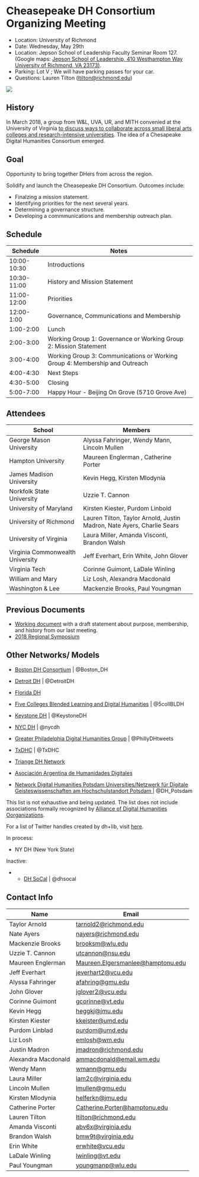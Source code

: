 # Cheasepeake DH Consortium Organizing Meeting


- Location: University of Richmond
- Date: Wednesday, May 29th
- Location:  Jepson School of Leadership Faculty Seminar Room 127. (Google maps: [Jepson School of Leadership,  410 Westhampton Way University of Richmond, VA 23173)](https://www.google.com/maps/place/Jepson+School+of+Leadership+Studies/@37.5784718,-77.5396841,17z/data=!3m1!4b1!4m5!3m4!1s0x89b114985d9f1eeb:0x83808819ad97bd96!8m2!3d37.5784718!4d-77.5374954).
- Parking: Lot V ; We will have parking passes for your car.  
- Questions: Lauren Tilton (ltilton@richmond.edu)

![](https://github.com/nolauren/workshops/blob/master/img/campus.jpg)

##  History   

In March 2018, a group from W&L, UVA, UR, and MITH convenied at the University of Virginia [to discuss ways to collaborate across small liberal arts colleges and research-intensive universities](http://symposium.scholarslab.org/). The idea of a Chesapeake Digital Humanities Consortium emerged.   

## Goal

Opportunity to bring together DHers from across the region. 

Solidify and launch the Cheasepeake DH Consortium. Outcomes include:
- Finalzing a mission statement.
- Identifying priorities for the next several years. 
- Determining a governance structure.
- Developing a commmunications and membership outreach plan.



## Schedule

| Schedule      | Notes         |  
| ------------- |-------------| 
| 10:00-10:30   | Introductions |  
| 10:30-11:00   | History and Mission Statement | 
| 11:00-12:00   | Priorities |
| 12:00-1:00   | Governance, Communications and Membership |
| 1:00-2:00   | Lunch   |  
| 2:00-3:00   |  Working Group 1: Governance or Working Group 2: Mission Statement    |
| 3:00-4:00   |  Working Group 3: Communications or Working Group 4: Membership and Outreach | 
| 4:00-4:30  | Next Steps |
| 4:30-5:00 | Closing |
| 5:00-7:00 |  Happy Hour - Beijing On Grove (5710 Grove Ave) |


## Attendees

| School      | Members         |  
| ------------- |-------------|
| George Mason University | Alyssa Fahringer, Wendy Mann, Lincoln Mullen | 
| Hampton University |  Maureen Englerman , Catherine Porter | 
| James Madison University | Kevin Hegg, Kirsten Mlodynia |
| Norkfolk State University | Uzzie T. Cannon |
| University of Maryland | Kirsten Kiester, Purdom Linbold | 
| University of Richmond |Lauren Tilton, Taylor Arnold, Justin Madron, Nate Ayers, Charlie Sears |
| University of Virginia | Laura Miller, Amanda Visconti, Brandon Walsh |
| Virginia Commonwealth University | Jeff Everhart, Erin White, John Glover | 
| Virginia Tech| Corinne Guimont, LaDale Winling |
| William and Mary | Liz Losh, Alexandra Macdonald | 
| Washington & Lee | Mackenzie Brooks, Paul Youngman  | 




## Previous Documents

- [Working document](https://docs.google.com/document/d/17Mwd7yjL04LtPdb3mXVb_7DfZ4p_dxCcCas4vqiqUSA/edit?usp=sharing) with a draft statement about purpose, membership, and history from our last meeting. 
- [2018 Regional Symposium](http://symposium.scholarslab.org/) 

## Other Networks/ Models

- [Boston DH Consortium](http://bostondh.org/) | @Boston_DH
- [Detroit DH](http://detroitdh.org/) | @DetroitDH
- [Florida DH](https://fldh.org/)
- [Five Colleges Blended Learning and Digital Humanities](5collbldh.org) | @5collBLDH
- [Keystone DH](http://keystonedh.network) | @KeystoneDH
- [NYC DH](https://nycdh.org/) | @nycdh
- [Greater Philadelphia Digital Humanities Group](https://groups.google.com/forum/#!forum/phillydigitalhumanities) | @PhillyDHtweets
- [TxDHC](txdhc.org) | @TxDHC
- [Triange DH Network](http://triangledh.org)

- [Asociación Argentina de Humanidades Digitales](http://aahd.net.ar/)
- [Network Digital Humanities Potsdam Universities/Netzwerk für Digitale Geisteswissenschaften am Hochschulstandort Potsdam ](https://t.co/rXqIpAdNwu) | @DH_Potsdam

This list is not exhaustive and being updated. The list does not include associations formally recognized by [Alliance of Digital Humanities Oorganizations](https://adho.org/). 

For a list of Twitter handles created by dh+lib, visit [here](https://twitter.com/DHandLib/lists/local-dh-groups/members).

In process:
- NY DH (New York State)
 
 Inactive:
 - - [DH SoCal](http://dhsocal.blogspot.com/) | @dhsocal
 
 ## Contact Info
 
 
| Name      | Email         |  
| ------------- |-------------|
| Taylor Arnold | tarnold2@richmond.edu | 
| Nate Ayers | nayers@richmond.edu | 
| Mackenzie Brooks  | brooksm@wlu.edu | 
| Uzzie T. Cannon | utcannon@nsu.edu | 
| Maureen Englerman | Maureen.Elgersmanlee@hamptonu.edu |
| Jeff Everhart |  jeverhart2@vcu.edu | 
| Alyssa Fahringer | afahring@gmu.edu |
| John Glover | jglover2@vcu.edu |
| Corinne Guimont  | gcorinne@vt.edu | 
| Kevin Hegg | heggkj@jmu.edu |
| Kirsten Kiester | kkeister@umd.edu | 
| Purdom Linblad | purdom@umd.edu| Purdom_L | 
| Liz Losh | emlosh@wm.edu |
| Justin Madron | jmadron@richmond.edu | @justinmadron | 
| Alexandra Macdonald | ammacdonald@email.wm.edu | @AliMicMac | 
| Wendy Mann | wmann@gmu.edu | 
| Laura Miller | lam2c@virginia.edu |
| Lincoln Mullen | lmullen@gmu.edu | 
| Kirsten Mlodynia | helferkn@jmu.edu |
| Catherine Porter| Catherine.Porter@hamptonu.edu | 
| Lauren Tilton  | ltilton@richmond.edu |  @nolauren | 
| Amanda Visconti | abv6x@virginia.edu | 
| Brandon Walsh | bmw9t@virginia.edu | 
| Erin White | erwhite@vcu.edu | erinrwhite | 
| LaDale Winling | lwinling@vt.edu  | 
| Paul Youngman | youngmanp@wlu.edu | @lwinling | 
